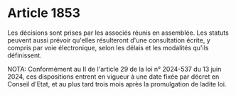 # Article 1853

Les décisions sont prises par les associés réunis en assemblée. Les statuts peuvent aussi prévoir qu'elles résulteront d'une consultation écrite, y compris par voie électronique, selon les délais et les modalités qu'ils définissent.

NOTA:
Conformément au II de l'article 29 de la loi n° 2024-537 du 13 juin 2024, ces dispositions entrent en vigueur à une date fixée par décret en Conseil d'Etat, et au plus tard trois mois après la promulgation de ladite loi.
